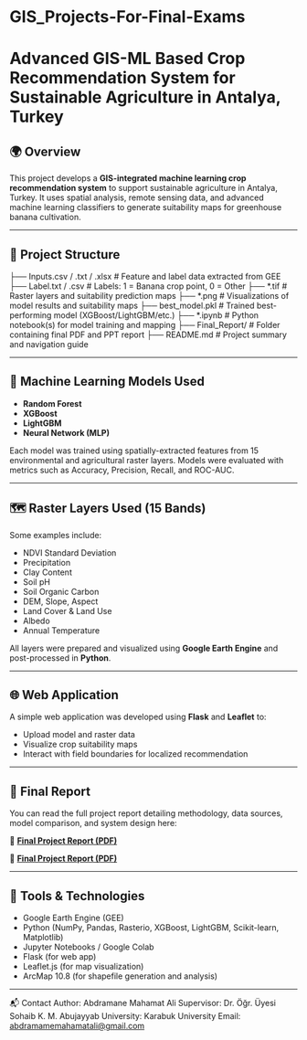 # GIS_Projects-For-Final-Exams

# Advanced GIS-ML Based Crop Recommendation System for Sustainable Agriculture in Antalya, Turkey

## 🌍 Overview

This project develops a **GIS-integrated machine learning crop recommendation system** to support sustainable agriculture in Antalya, Turkey. It uses spatial analysis, remote sensing data, and advanced machine learning classifiers to generate suitability maps for greenhouse banana cultivation.

---

## 📁 Project Structure

├── Inputs.csv / .txt / .xlsx # Feature and label data extracted from GEE
├── Label.txt / .csv # Labels: 1 = Banana crop point, 0 = Other
├── *.tif # Raster layers and suitability prediction maps
├── *.png # Visualizations of model results and suitability maps
├── best_model.pkl # Trained best-performing model (XGBoost/LightGBM/etc.)
├── *.ipynb # Python notebook(s) for model training and mapping
├── Final_Report/ # Folder containing final PDF and PPT report
├── README.md # Project summary and navigation guide


---

## 🧪 Machine Learning Models Used

- **Random Forest**
- **XGBoost**
- **LightGBM**
- **Neural Network (MLP)**

Each model was trained using spatially-extracted features from 15 environmental and agricultural raster layers. Models were evaluated with metrics such as Accuracy, Precision, Recall, and ROC-AUC.

---

## 🗺️ Raster Layers Used (15 Bands)

Some examples include:
- NDVI Standard Deviation
- Precipitation
- Clay Content
- Soil pH
- Soil Organic Carbon
- DEM, Slope, Aspect
- Land Cover & Land Use
- Albedo
- Annual Temperature

All layers were prepared and visualized using **Google Earth Engine** and post-processed in **Python**.

---

## 🌐 Web Application

A simple web application was developed using **Flask** and **Leaflet** to:
- Upload model and raster data
- Visualize crop suitability maps
- Interact with field boundaries for localized recommendation

---

## 📄 Final Report

You can read the full project report detailing methodology, data sources, model comparison, and system design here:

📎 [**Final Project Report (PDF)**](https://github.com/abdramanemhtali/GIS_Projects-For-Final-Exams/blob/main/Projects%20For%20Final%20Exams/Final_Report/Final_Exam_Projects_A1.pdf)

📎 [**Final Project Report (PDF)**](https://github.com/abdramanemhtali/GIS_Projects-For-Final-Exams/blob/main/Projects%20For%20Final%20Exams/Final_Report/Final_Exam_Projects_A1.pdf)

---

## 🔧 Tools & Technologies

- Google Earth Engine (GEE)
- Python (NumPy, Pandas, Rasterio, XGBoost, LightGBM, Scikit-learn, Matplotlib)
- Jupyter Notebooks / Google Colab
- Flask (for web app)
- Leaflet.js (for map visualization)
- ArcMap 10.8 (for shapefile generation and analysis)

---


📬 Contact
Author: Abdramane Mahamat Ali
Supervisor: Dr. Öğr. Üyesi Sohaib K. M. Abujayyab
University: Karabuk University
Email: abdramamemahamatali@gmail.com


